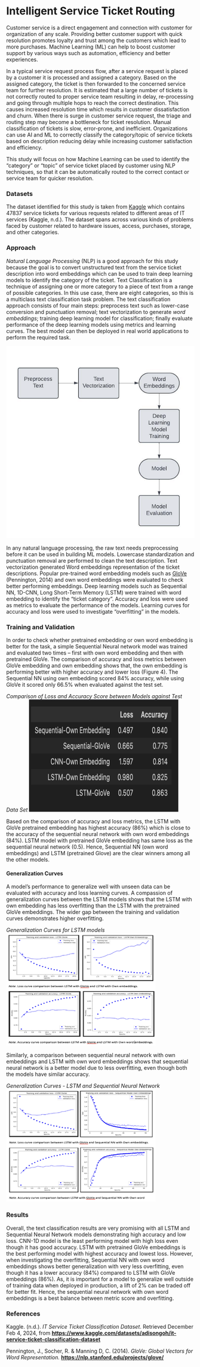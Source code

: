 # Intelligent Service Ticket Routing

Customer service is a direct engagement and connection with customer for organization of any scale. Providing better customer support with quick resolution promotes loyalty and trust among the customers which lead to more purchases. Machine Learning (ML) can help to boost customer support by various ways such as automation, efficiency and better experiences. 

In a typical service request process flow, after a service request is placed by a customer it is processed and assigned a category. Based on the assigned category, the ticket is then forwarded to the concerned service team for further resolution. It is estimated that a large number of tickets is not correctly routed to proper service team resulting in delay, re-processing and going through multiple hops to reach the correct destination.  This causes increased resolution time which results in customer dissatisfaction and churn. When there is surge in customer service request, the triage and routing step may become a bottleneck for ticket resolution. Manual classification of tickets is slow, error-prone, and inefficient. Organizations can use AI and ML to correctly classify the category/topic of service tickets based on description reducing delay while increasing customer satisfaction and efficiency.

This study will focus on how Machine Learning can be used to identify the “category” or “topic” of service ticket placed by customer using NLP techniques, so that it can be automatically routed to the correct contact or service team for quicker resolution.

### Datasets

The dataset identified for this study is taken from [Kaggle][1] which contains 47837 service tickets for various requests related to different areas of IT services (Kaggle, n.d.). The dataset spans across various kinds of problems faced by customer related to hardware issues, access, purchases, storage, and other categories.

[1]:https://www.kaggle.com/datasets/adisongoh/it-service-ticket-classification-dataset


### Approach

_Natural Language Processing_ (NLP) is a good approach for this study because the goal is to convert unstructured text from the service ticket description into word embeddings which can be used to train deep learning models to identify the category of the ticket. Text Classification is a technique of assigning one or more category to a piece of text from a range of possible categories. In this use case, there are eight categories, so this is a multiclass text classification task problem.
The text classification approach consists of four main steps: preprocess text such as lower-case conversion and punctuation removal; text vectorization to generate _word embeddings_; training deep learning model for classification; finally evaluate performance of the deep learning models using metrics and learning curves. The best model can then be deployed in real world applications to perform the required task.


![Flow](./img/process-flow.png)

In any natural language processing, the raw text needs preprocessing before it can be used in building ML models. Lowercase standardization and punctuation removal are performed to clean the text description. Text vectorization generated Word embeddings representation of the ticket descriptions. Popular pre-trained word embedding models such as [GloVe][2] (Pennington, 2014) and own word embeddings were evaluated to check better performing embeddings. Deep learning models such as Sequential NN, 1D-CNN, Long Short-Term Memory (LSTM) were trained with word embedding to identify the “ticket category”. Accuracy and loss were used as metrics to evaluate the performance of the models. Learning curves for accuracy and loss were used to investigate “overfitting” in the models.

[2]: https://nlp.stanford.edu/projects/glove/

### Training and Validation

In order to check whether pretrained embedding or own word embedding is better for the task, a simple Sequential Neural network model was trained and evaluated two times – first with own word embedding and then with pretrained GloVe. The comparison of accuracy and loss metrics between GloVe embedding and own embedding shows that, the own embedding is performing better with higher accuracy and lower loss (Figure 4). The Sequential NN using own embedding scored 84% accuracy, while using GloVe it scored only 66.5% when evaluated against the test set.

_Comparison of Loss and Accuracy Score between Models against Test Data Set_
<img src="./img/scores-comparison-table.png" width="400" height="300"/>

Based on the comparison of accuracy and loss metrics, the LSTM with GloVe pretrained embedding has highest accuracy (86%) which is close to the accuracy of the sequential neural network with own word embeddings (84%). LSTM model with pretrained GloVe embedding has same loss as the sequential neural network (0.5). Hence, Sequential NN (own word embeddings) and LSTM (pretrained Glove) are the clear winners among all the other models.

#### Generalization Curves

A model’s performance to generalize well with unseen data can be evaluated with accuracy and loss learning curves. A compassion of generalization curves between the LSTM models shows that the LSTM with own embedding has less overfitting than the LSTM with the pretrained GloVe embeddings. The wider gap between the training and validation curves demonstrates higher overfitting.

_Generalization Curves for LSTM models_
<img src="./img/LSTM-curves.png" width="400" height="300"/>

Similarly, a comparison between sequential neural network with own embeddings and LSTM with own word embeddings shows that sequential neural network is a better model due to less overfitting, even though both the models have similar accuracy.

_Generalization Curves - LSTM and Sequential Neural Network_
<img src="./img/SequentialNN-LSTM-curves.png" width="400" height="300"/>

### Results

Overall, the text classification results are very promising with all LSTM and Sequential Neural Network models demonstrating high accuracy and low loss. CNN-1D model is the least performing model with high loss even though it has good accuracy. LSTM with pretrained GloVe embeddings is the best performing model with highest accuracy and lowest loss. However, when investigating the overfitting, Sequential NN with own word embeddings shows better generalization with very less overfitting, even though it has a lower accuracy (84%) compared to LSTM with GloVe embeddings (86%). As, it is important for a model to generalize well outside of training data when deployed in production, a lift of 2% can be traded off for better fit. Hence, the sequential neural network with own word embeddings is a best balance between metric score and overfitting. 


### References

Kaggle. (n.d.). _IT Service Ticket Classification Dataset_. Retrieved December Feb 4, 2024, from 
**https://www.kaggle.com/datasets/adisongoh/it-service-ticket-classification-dataset**

Pennington, J., Socher, R. & Manning D, C. (2014). _GloVe: Global Vectors for Word Representation._ **https://nlp.stanford.edu/projects/glove/**

